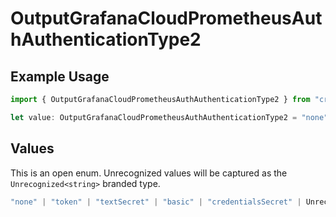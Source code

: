 # OutputGrafanaCloudPrometheusAuthAuthenticationType2

## Example Usage

```typescript
import { OutputGrafanaCloudPrometheusAuthAuthenticationType2 } from "cribl-control-plane/models";

let value: OutputGrafanaCloudPrometheusAuthAuthenticationType2 = "none";
```

## Values

This is an open enum. Unrecognized values will be captured as the `Unrecognized<string>` branded type.

```typescript
"none" | "token" | "textSecret" | "basic" | "credentialsSecret" | Unrecognized<string>
```